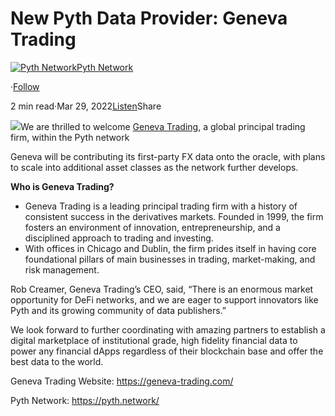 New Pyth Data Provider: Geneva Trading
======================================

[![Pyth Network](https://miro.medium.com/v2/resize:fill:88:88/1*rdK3rHcWpkge6BRQRIwBjA.jpeg)](/?source=post_page-----5d683d6315--------------------------------)[Pyth Network](/?source=post_page-----5d683d6315--------------------------------)

·[Follow](https://medium.com/m/signin?actionUrl=https%3A%2F%2Fmedium.com%2F_%2Fsubscribe%2Fuser%2Ff55fccc0ad62&operation=register&redirect=https%3A%2F%2Fpythnetwork.medium.com%2Fnew-pyth-data-provider-geneva-trading-5d683d6315&user=Pyth+Network&userId=f55fccc0ad62&source=post_page-f55fccc0ad62----5d683d6315---------------------post_header-----------)

2 min read·Mar 29, 2022[Listen](https://medium.com/m/signin?actionUrl=https%3A%2F%2Fmedium.com%2Fplans%3Fdimension%3Dpost_audio_button%26postId%3D5d683d6315&operation=register&redirect=https%3A%2F%2Fpythnetwork.medium.com%2Fnew-pyth-data-provider-geneva-trading-5d683d6315&source=-----5d683d6315---------------------post_audio_button-----------)Share

![](https://miro.medium.com/v2/resize:fit:1400/1*RueczOl14Sg3SIxpm4_Uuw.jpeg)We are thrilled to welcome [Geneva Trading](http://genevatrading.com), a global principal trading firm, within the Pyth network

Geneva will be contributing its first-party FX data onto the oracle, with plans to scale into additional asset classes as the network further develops.

**Who is Geneva Trading?**

* Geneva Trading is a leading principal trading firm with a history of consistent success in the derivatives markets. Founded in 1999, the firm fosters an environment of innovation, entrepreneurship, and a disciplined approach to trading and investing.
* With offices in Chicago and Dublin, the firm prides itself in having core foundational pillars of main businesses in trading, market-making, and risk management.

Rob Creamer, Geneva Trading’s CEO, said, “There is an enormous market opportunity for DeFi networks, and we are eager to support innovators like Pyth and its growing community of data publishers.”

We look forward to further coordinating with amazing partners to establish a digital marketplace of institutional grade, high fidelity financial data to power any financial dApps regardless of their blockchain base and offer the best data to the world.

Geneva Trading Website: <https://geneva-trading.com/>

Pyth Network: <https://pyth.network/>

